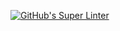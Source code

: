 [![GitHub's Super Linter](https://github.com/ICS20-Programming-JulienL/Assign-02-HTML-Calculations/workflows/GitHub's%20Super%20Linter/badge.svg)](https://github.com/ICS20-Programming-JulienL/Assign-02-HTML-Calculations/actions)